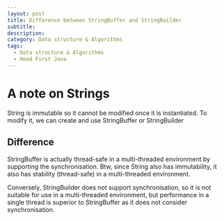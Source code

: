 ```yaml
---
layout: post
title: Difference between StringBuffer and StringBuilder
subtitle: 
description:
category: Data structure & Algorithms
tags:
  - Data structure & Algorithms
  - Head First Java
---
```

# A note on Strings
String is immutable so it cannot be modified once it is 
instantiated. To modify it, we can create and use StringBuffer
or StringBuilder

## Difference
StringBuffer is actually thread-safe in a multi-threaded 
environment by supporting the synchronisation. Btw, since 
String also has immutability, it also has stability 
(thread-safe) in a multi-threaded environment.

Conversely, StringBuilder does not support synchronisation, 
so it is not suitable for use in a multi-threaded 
environment, but performance in a single thread is superior
to StringBuffer as it does not consider synchronisation.




